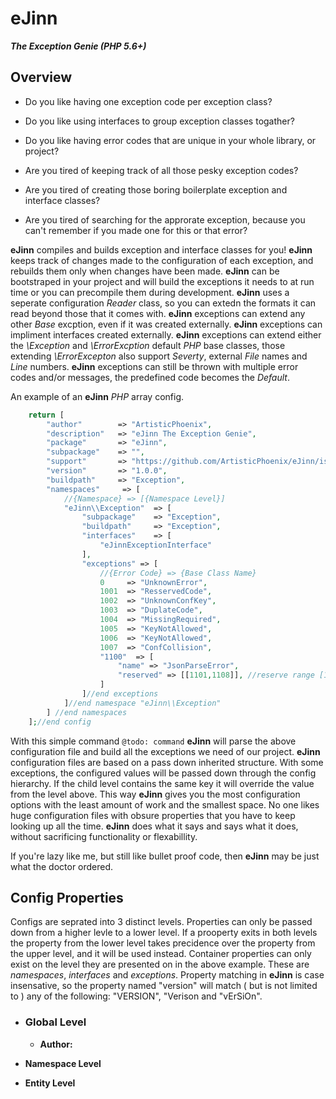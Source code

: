  eJinn 
 =====
***The Exception Genie (*PHP* 5.6+)***

Overview
--------

 * Do you like having one exception code per exception class? 
 * Do you like using interfaces to group exception classes togather?
 * Do you like having error codes that are unique in your whole library, or project?

 * Are you tired of keeping track of all those pesky exception codes?
 * Are you tired of creating those boring boilerplate exception and interface classes?
 * Are you tired of searching for the approrate exception, because you can't remember if you made one for this or that error?
 
**eJinn** compiles and builds exception and interface classes for you! **eJinn** keeps track of changes made to the configuration of each exception, and rebuilds them only when changes have been made. **eJinn** can be bootstraped in your project and will build the exceptions it needs to at run time or you can precompile them during development. **eJinn** uses a seperate configuration _Reader_ class, so you can extedn the formats it can read beyond those that it comes with.
**eJinn** exceptions can extend any other _Base_ excption, even if it was created externally.  **eJinn** exceptions can impliment interfaces created externally. **eJinn** exceptions can extend either the _\\Exception_ and _\\ErrorExcption_ default _PHP_ base classes, those extending _\\ErrorExcepton_ also support _Severty_, external _File_ names and _Line_ numbers. **eJinn** exceptions can still be thrown with multiple error codes and/or messages, the predefined code becomes the _Default_. 


An example of an **eJinn** *PHP* array config.

 
```php
    return [
        "author"        => "ArtisticPhoenix",
        "description"   => "eJinn The Exception Genie",
        "package"       => "eJinn",
        "subpackage"    => "",
        "support"       => "https://github.com/ArtisticPhoenix/eJinn/issues",
        "version"       => "1.0.0",
        "buildpath"     => "Exception",
        "namespaces"     => [
            //{Namespace} => [{Namespace Level}]
            "eJinn\\Exception"  => [
                "subpackage"    => "Exception",
                "buildpath"     => "Exception",
                "interfaces"    => [
                    "eJinnExceptionInterface"
                ],
                "exceptions" => [
                    //{Error Code} => {Base Class Name}
                    0     => "UnknownError",
                    1001  => "ResservedCode",
                    1002  => "UnknownConfKey",
                    1003  => "DuplateCode",
                    1004  => "MissingRequired",
                    1005  => "KeyNotAllowed",
                    1006  => "KeyNotAllowed",
                    1007  => "ConfCollision",
                    "1100"  => [
                        "name" => "JsonParseError",
                        "reserved" => [[1101,1108]], //reserve range [1101-1108] @see: (json_last_error() + 1100)
                    ]
                ]//end exceptions
            ]//end namespace "eJinn\\Exception"
        ] //end namespaces
    ];//end config
```

With this simple command `@todo: command` **eJinn** will parse the above configuration file and build all the exceptions we need of our project.  **eJinn** configuration  files are based on a pass down inherited structure. With some exceptions, the configured values will be passed down through the config hierarchy. If the child level contains the same key it will override the value from the level above. This way **eJinn** gives you the most configuration options with the least amount of work and the smallest space.  No one likes huge configuration files with obsure properties that you have to keep looking up all the time.  **eJinn** does what it says and says what it does, without sacrificing functionality or flexabillity.

If you're lazy like me, but still like bullet proof code, then **eJinn** may be just what the doctor ordered. 

Config Properties
-----------------
Configs are seprated into 3 distinct levels.  Properties can only be passed down from a higher levle to a lower level.  If a prooperty exits in both levels the property from the lower level takes precidence over the property from the upper level, and it will be used instead.  Container properties can only exist on the level they are presented on in the above example.  These are _namespaces_, _interfaces_ and _exceptions_.  Property matching in **eJinn** is case insensative, so the property named "version" will match ( but is not limited to ) any of the following: "VERSION", "Verison and "vErSiOn".

 - ### Global Level ###
     -  **Author:**
  

  
  
  
 * **Namespace Level**
 
 * **Entity Level** 

